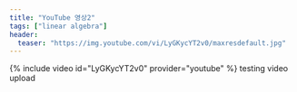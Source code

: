```yaml
---
title: "YouTube 영상2"
tags: ["linear algebra"]
header:
  teaser: "https://img.youtube.com/vi/LyGKycYT2v0/maxresdefault.jpg"
---
```

{% include video id="LyGKycYT2v0" provider="youtube" %}
testing video upload
